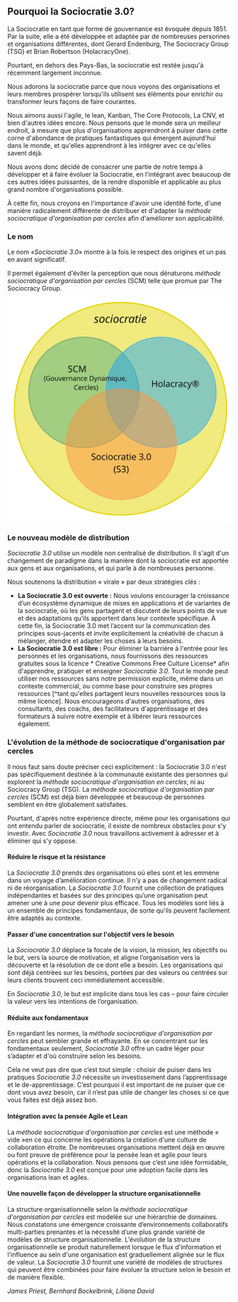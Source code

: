 ## Pourquoi la Sociocratie 3.0?

La Sociocratie en tant que forme de gouvernance est évoquée depuis 1851. Par la suite, elle a été développée et adaptée par de nombreuses personnes et organisations différentes, dont Gerard Endenburg, The Sociocracy Group (TSG) et Brian Robertson (HolacracyOne).

Pourtant, en dehors des Pays-Bas, la sociocratie est restée jusqu'à récemment largement inconnue.

Nous adorons la sociocratie parce que nous voyons des organisations et leurs membres prospérer lorsqu'ils utilisent ses éléments pour enrichir ou transformer leurs façons de faire courantes.

Nous aimons aussi l'agile, le lean, Kanban, The Core Protocols, La CNV, et bien d'autres idées encore. Nous pensons que le monde sera un meilleur endroit, à mesure que plus d'organisations apprendront à puiser dans cette corne d'abondance de pratiques fantastiques qui émergent aujourd'hui dans le monde, et qu'elles apprendront à les intégrer avec ce qu'elles savent déjà.

Nous avons donc décidé de consacrer une partie de notre temps à développer et à faire évoluer la Sociocratie, en l'intégrant avec beaucoup de ces autres idées puissantes, de la rendre disponible et applicable au plus grand nombre d'organisations possible.

À cette fin, nous croyons en l'importance d'avoir une identité forte, d'une manière radicalement différente de distribuer et d'adapter la *méthode sociocratique d'organisation par cercles* afin d'améliorer son applicabilité.

### Le nom

Le nom «*Sociocratie 3.0*» montre à la fois le respect des origines et un pas en avant significatif.

Il permet également d'éviter la perception que nous dénaturons *méthode sociocratique d'organisation par cercles* (SCM) telle que promue par The Sociocracy Group.

![Trois variantes de sociocratie](img/context/sociocracy-variants.png)

### Le nouveau modèle de distribution

*Sociocratie 3.0* utilise un modèle non centralisé de distribution. Il s'agit d'un changement de paradigme dans la manière dont la sociocratie est apportée aux gens et aux organisations, et qui parle à de nombreuses personne.

Nous soutenons la distribution « virale » par deux stratégies clés :

* **La Sociocratie 3.0 est ouverte :** Nous voulons encourager la croissance d’un écosystème dynamique de mises en applications et de variantes de la sociocratie, où les gens partagent et discutent de leurs points de vue et des adaptations qu’ils apportent dans leur contexte spécifique. À cette fin, la Sociocratie 3.0 met l’accent sur la communication des principes sous-jacents et invite explicitement la créativité de chacun à mélanger, étendre et adapter les choses à leurs besoins.
* **La Sociocratie 3.0 est libre :** Pour éliminer la barrière à l'entrée pour les personnes et les organisations, nous fournissons des ressources gratuites sous la licence * Creative Commons Free Culture License* afin d'apprendre, pratiquer et enseigner *Sociocratie 3.0*. Tout le monde peut utiliser nos ressources sans notre permission explicite, même dans un contexte commercial, ou comme base pour construire ses propres ressources [^tant qu'elles partagent leurs nouvelles ressources sous la même licence]. Nous encourageons d'autres organisations, des consultants, des coachs, des facilitateurs d'apprentissage et des formateurs à suivre notre exemple et à libérer leurs ressources également.

### L'évolution de la méthode de sociocratique d'organisation par cercles

Il nous faut sans doute préciser ceci explicitement : la Sociocratie 3.0 n'est pas spécifiquement destinée à la communauté existante des personnes qui explorent la *méthode sociocratique d'organisation en cercles*, ni au Sociocracy Group (TSG). La *méthode sociocratique d'organisation par cercles* (SCM) est déjà bien développée et beaucoup de personnes semblent en être globalement satisfaites.

Pourtant, d'après notre expérience directe, même pour les organisations qui ont entendu parler de sociocratie, il existe de nombreux obstacles pour s'y investir. Avec *Sociocratie 3.0* nous travaillons activement à adresser et à éliminer qui s'y oppose.

#### Réduire le risque et la résistance

La *Sociocratie 3.0* prends des organisations où elles sont et les emmène dans un voyage d’amélioration continue. Il n’y a pas de changement radical ni de réorganisation. La *Sociocratie 3.0* fournit une collection de pratiques indépendantes et basées sur des principes qu’une organisation peut amener une à une pour devenir plus efficace. Tous les modèles sont liés à un ensemble de principes fondamentaux, de sorte qu'ils peuvent facilement être adaptés au contexte.

#### Passer d'une concentration sur l'objectif vers le besoin

La *Sociocratie 3.0* déplace la focale de la vision, la mission, les objectifs ou le but, vers la source de motivation, et aligne l’organisation vers la découverte et la résolution de ce dont elle a besoin. Les organisations qui sont déjà centrées sur les besoins, portées par des valeurs ou centrées sur leurs clients trouvent ceci immédiatement accessible.

En *Sociocratie 3.0*, le but est implicite dans tous les cas – pour faire circuler la valeur vers les intentions de l’organisation.

#### Réduite aux fondamentaux

En regardant les normes, la *méthode sociocratique d'organisation par cercles* peut sembler grande et effrayante. En se concentrant sur les fondamentaux seulement, *Sociocratie 3.0* offre un cadre léger pour s’adapter et d'où construire selon les besoins.

Cela ne veut pas dire que c’est tout simple : choisir de puiser dans les pratiques *Sociocratie 3.0* nécessite un investissement dans l’apprentissage et le de-apprentissage. C’est pourquoi il est important de ne puiser que ce dont vous avez besoin, car il n’est pas utile de changer les choses si ce que vous faites est déjà assez bon.

#### Intégration avec la pensée Agile et Lean

La *méthode sociocratique d'organisation par cercles* est une méthode « vide »en ce qui concerne les opérations la création d'une culture de collaboration étroite. De nombreuses organisations mettent déjà en œuvre ou font preuve de préférence pour la pensée lean et agile pour leurs opérations et la collaboration. Nous pensons que c’est une idée formidable, donc la *Sociocratie 3.0* est conçue pour une adoption facile dans les organisations lean et agiles.

#### Une nouvelle façon de développer la structure organisationnelle

La structure organisationnelle selon la *méthode sociocratique d'organisation par cercles* est modelée sur une hiérarchie de domaines. Nous constatons une émergence croissante d’environnements collaboratifs multi-parties prenantes et la nécessité d’une plus grande variété de modèles de structure organisationnelle. L'évolution de la structure organisationnelle se produit naturellement lorsque le flux d'information et l'influence au sein d'une organisation est graduellement alignée sur le flux de valeur. La *Sociocratie 3.0* fournit une variété de modèles de structures qui peuvent être combinées pour faire évoluer la structure selon le besoin et de manière flexible.

*James Priest, Bernhard Bockelbrink, Liliana David*